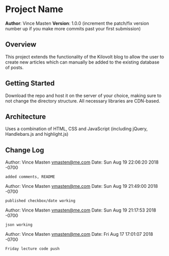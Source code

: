 # Project Name

**Author**: Vince Masten
**Version**: 1.0.0 (increment the patch/fix version number up if you make more commits past your first submission)

## Overview
This project extends the functionality of the Kilovolt blog to allow the user to create new articles which can manually be added to the existing database of posts.

## Getting Started
Download the repo and host it on the server of your choice, making sure to not change the directory structure. All necessary libraries are CDN-based.

## Architecture
Uses a combination of HTML, CSS and JavaScript (including jQuery, Handlebars.js and highlight.js)

## Change Log
Author: Vince Masten <vmasten@me.com>
Date:   Sun Aug 19 22:06:20 2018 -0700

    added comments, README

Author: Vince Masten <vmasten@me.com>
Date:   Sun Aug 19 21:49:00 2018 -0700

    published checkbox/date working

Author: Vince Masten <vmasten@me.com>
Date:   Sun Aug 19 21:17:53 2018 -0700

    json working

Author: Vince Masten <vmasten@me.com>
Date:   Fri Aug 17 17:01:07 2018 -0700

    Friday lecture code push
